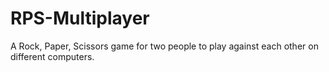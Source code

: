# RPS-Multiplayer
A Rock, Paper, Scissors game for two people to play against each other on different computers.
